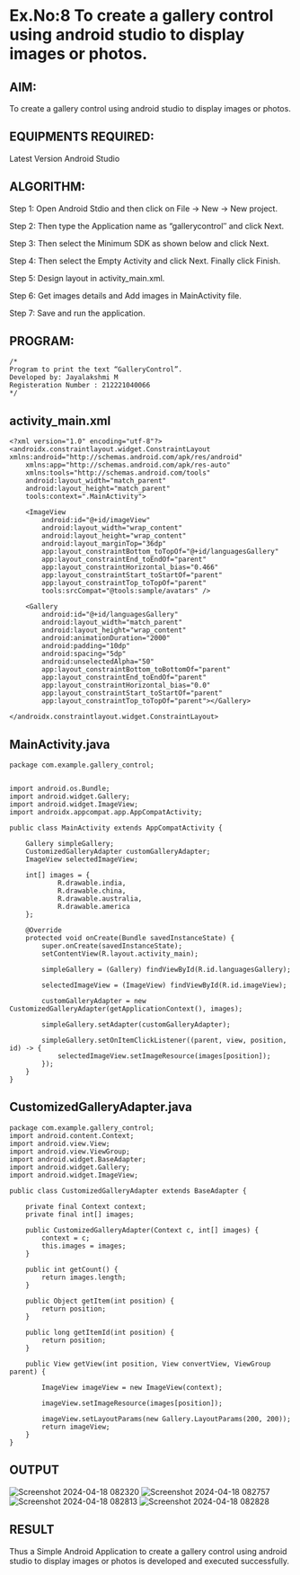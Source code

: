 # Ex.No:8 To create a gallery control using android studio to display images or photos.


## AIM:

To create a gallery control using android studio to display images or photos.

## EQUIPMENTS REQUIRED:

Latest Version Android Studio

## ALGORITHM:
Step 1: Open Android Stdio and then click on File -> New -> New project.

Step 2: Then type the Application name as “gallerycontrol″ and click Next.

Step 3: Then select the Minimum SDK as shown below and click Next.

Step 4: Then select the Empty Activity and click Next. Finally click Finish.

Step 5: Design layout in activity_main.xml.

Step 6: Get images details and Add images in MainActivity file.

Step 7: Save and run the application.


## PROGRAM:
```
/*
Program to print the text “GalleryControl”.
Developed by: Jayalakshmi M
Registeration Number : 212221040066
*/
```
## activity_main.xml
```
<?xml version="1.0" encoding="utf-8"?>
<androidx.constraintlayout.widget.ConstraintLayout xmlns:android="http://schemas.android.com/apk/res/android"
    xmlns:app="http://schemas.android.com/apk/res-auto"
    xmlns:tools="http://schemas.android.com/tools"
    android:layout_width="match_parent"
    android:layout_height="match_parent"
    tools:context=".MainActivity">

    <ImageView
        android:id="@+id/imageView"
        android:layout_width="wrap_content"
        android:layout_height="wrap_content"
        android:layout_marginTop="36dp"
        app:layout_constraintBottom_toTopOf="@+id/languagesGallery"
        app:layout_constraintEnd_toEndOf="parent"
        app:layout_constraintHorizontal_bias="0.466"
        app:layout_constraintStart_toStartOf="parent"
        app:layout_constraintTop_toTopOf="parent"
        tools:srcCompat="@tools:sample/avatars" />

    <Gallery
        android:id="@+id/languagesGallery"
        android:layout_width="match_parent"
        android:layout_height="wrap_content"
        android:animationDuration="2000"
        android:padding="10dp"
        android:spacing="5dp"
        android:unselectedAlpha="50"
        app:layout_constraintBottom_toBottomOf="parent"
        app:layout_constraintEnd_toEndOf="parent"
        app:layout_constraintHorizontal_bias="0.0"
        app:layout_constraintStart_toStartOf="parent"
        app:layout_constraintTop_toTopOf="parent"></Gallery>

</androidx.constraintlayout.widget.ConstraintLayout>
```
## MainActivity.java
```
package com.example.gallery_control;


import android.os.Bundle;
import android.widget.Gallery;
import android.widget.ImageView;
import androidx.appcompat.app.AppCompatActivity;

public class MainActivity extends AppCompatActivity {

    Gallery simpleGallery;
    CustomizedGalleryAdapter customGalleryAdapter;
    ImageView selectedImageView;

    int[] images = {
            R.drawable.india,
            R.drawable.china,
            R.drawable.australia,
            R.drawable.america
    };

    @Override
    protected void onCreate(Bundle savedInstanceState) {
        super.onCreate(savedInstanceState);
        setContentView(R.layout.activity_main);

        simpleGallery = (Gallery) findViewById(R.id.languagesGallery);

        selectedImageView = (ImageView) findViewById(R.id.imageView);

        customGalleryAdapter = new CustomizedGalleryAdapter(getApplicationContext(), images);

        simpleGallery.setAdapter(customGalleryAdapter);

        simpleGallery.setOnItemClickListener((parent, view, position, id) -> {
            selectedImageView.setImageResource(images[position]);
        });
    }
}
```
## CustomizedGalleryAdapter.java
```
package com.example.gallery_control;
import android.content.Context;
import android.view.View;
import android.view.ViewGroup;
import android.widget.BaseAdapter;
import android.widget.Gallery;
import android.widget.ImageView;

public class CustomizedGalleryAdapter extends BaseAdapter {

    private final Context context;
    private final int[] images;

    public CustomizedGalleryAdapter(Context c, int[] images) {
        context = c;
        this.images = images;
    }

    public int getCount() {
        return images.length;
    }

    public Object getItem(int position) {
        return position;
    }

    public long getItemId(int position) {
        return position;
    }

    public View getView(int position, View convertView, ViewGroup parent) {

        ImageView imageView = new ImageView(context);

        imageView.setImageResource(images[position]);

        imageView.setLayoutParams(new Gallery.LayoutParams(200, 200));
        return imageView;
    }
}
```

## OUTPUT
![Screenshot 2024-04-18 082320](https://github.com/Jayalakshm1/gallerycontrol/assets/130430542/11d41c52-0428-4674-b101-0e52443e3f86)
![Screenshot 2024-04-18 082757](https://github.com/Jayalakshm1/gallerycontrol/assets/130430542/dc8ceb36-dc31-471a-ae32-866f58f21ef8)
![Screenshot 2024-04-18 082813](https://github.com/Jayalakshm1/gallerycontrol/assets/130430542/7e47e429-8b5d-4871-adb5-3b8ec559b153)
![Screenshot 2024-04-18 082828](https://github.com/Jayalakshm1/gallerycontrol/assets/130430542/9f6e961e-cf49-49ad-9b6f-dba0550cea4e)

## RESULT
Thus a Simple Android Application to create a gallery control using android studio to display images or photos is developed and executed successfully.

